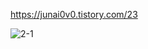 https://junai0v0.tistory.com/23

![2-1](https://github.com/InitTester/2024-study/assets/148026641/079440a9-4152-4a3c-b0a8-49a611a4e187)
